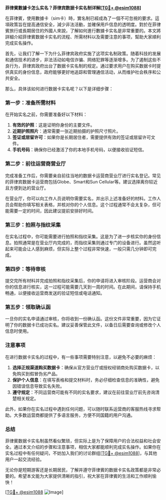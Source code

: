 **菲律賓數據卡怎么实名？菲律宾数据卡实名制详解[[TG💪+ @esim1088](https://t.me/s/esim1088)]**

在菲律賓，使用數據卡（sim卡）時，實名制已經成為了一個不可忽視的要求。這項政策旨在提高通信安全，減少非法活動，並確保用戶信息的透明度。對於在菲律賓旅行或長期居住的外國人來說，了解如何進行數據卡实名是非常重要的。本文將詳細介紹菲律賓数据卡实名的流程、所需材料以及需要注意的事项，幫助大家順利完成实名操作。

首先，让我们了解一下为什么菲律宾政府实施了这项实名制政策。随着科技的发展和通信技术的进步，非法活动如电信诈骗、网络犯罪等逐渐增多。为了遏制这些不良行为，菲律宾政府出台了数据卡实名制的规定。通过要求用户在购买数据卡时提供真实的身份信息，政府能够更好地追踪和管理通信活动，从而维护社会秩序和公共安全。

那么，具体该如何进行数据卡实名呢？以下是详细步骤：

### **第一步：准备所需材料**
在开始实名之前，你需要准备好以下材料：
1. **有效的护照**：这是证明你身份的主要文件。
2. **近期护照照片**：通常需要一张近期拍摄的护照尺寸照片。
3. **签证或居留许可**：如果你是长期居住者，需要提供有效的签证或居留许可文件。
4. **手机号码**：确保你已经激活了你的本地手机号码，以便接收验证短信。

### **第二步：前往运营商营业厅**
完成准备工作后，你需要亲自前往当地的数据卡运营商营业厅进行实名登记。常见的菲律宾数据卡运营商包括Globe、Smart和Sun Cellular等。建议选择离你较近且方便到达的营业厅。

在营业厅，你可以向工作人员说明你需要实名，并出示上述准备好的材料。工作人员会帮助你填写相关表格，并核对你的个人信息。这个过程通常不会太复杂，但可能需要一定的时间，因此建议提前安排好时间。

### **第三步：拍照与指纹采集**
在实名过程中，你可能需要进行拍照和指纹采集。这是为了进一步核实你的身份信息。拍照通常是在营业厅内完成的，而指纹采集则通过专门的设备进行。虽然这听起来可能会让人感到麻烦，但实际上整个过程非常快速，一般只需几分钟即可完成。

### **第四步：等待审核**
提交完所有材料并完成拍照和指纹采集后，你的申请将进入审核阶段。运营商会对你的信息进行核实，这一过程可能需要几天到一周的时间。在此期间，请保持手机畅通，以便接收运营商发送的验证短信或电话通知。

### **第五步：领取确认函**
一旦你的实名申请通过审核，你将收到一份确认函。这份文件非常重要，因为它证明了你的数据卡已成功实名。建议妥善保管此文件，以备日后需要查询或修改个人信息时使用。

### **注意事项**
在进行数据卡实名的过程中，有一些事项需要特别注意，以避免不必要的麻烦：
1. **选择正规渠道购买数据卡**：确保从官方营业厅或授权经销商处购买数据卡，以免购买到假冒伪劣产品。
2. **保护个人信息**：在填写表格和提交材料时，务必仔细检查信息的准确性，避免因错误信息导致实名失败。
3. **遵守规定**：不同运营商可能有不同的实名要求，建议在前往营业厅前先咨询清楚相关规定。

此外，如果你在实名过程中遇到任何问题，可以随时联系运营商的客服热线寻求帮助。大多数运营商都提供了多语言服务，方便不同国籍的用户沟通。

### **总结**
菲律賓数据卡实名制虽然看似繁琐，但实际上是为了保障用户的合法权益和社会安全。通过本文介绍的步骤和注意事项，相信大家都能顺利完成实名操作。如果你在实名过程中有任何疑问，不妨加入我们的讨论群组[[TG💪+ @esim1088](https://t.me/s/esim1088)]，与其他用户一起交流经验。

无论你是短期游客还是长期居民，了解并遵守菲律賓的数据卡实名政策都是非常必要的。希望本文能为大家提供清晰的指引，祝大家在菲律賓的生活和工作顺利愉快！

[[TG💪+ @esim1088](https://t.me/s/esim1088) ![Image](https://i.postimg.cc/4NQfJmqS/Snipaste-2025-05-13-00-14-12.png)]